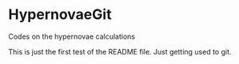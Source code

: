 HypernovaeGit
=============

Codes on the hypernovae calculations

This is just the first test of the README file. Just getting used to git.
